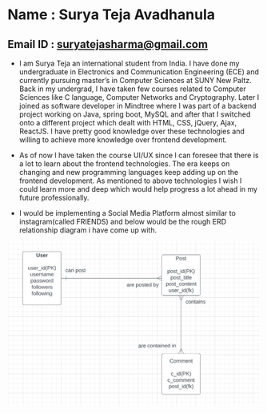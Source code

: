 # Name :  Surya Teja Avadhanula
## Email ID : suryatejasharma@gmail.com

- I am Surya Teja an international student from India. I have done my undergraduate in Electronics and Communication Engineering (ECE) and currently pursuing master’s in Computer Sciences at SUNY New Paltz. Back in my undergrad, I have taken few courses related to Computer Sciences like C language, Computer Networks and Cryptography. Later I joined as software developer in Mindtree where I was part of a backend project working on Java, spring boot, MySQL and after that I switched onto a different project which dealt with HTML, CSS, jQuery, Ajax, ReactJS. I have pretty good knowledge over these technologies and willing to achieve more knowledge over frontend development.

- As of now I have taken the course UI/UX since I can foresee that there is a lot to learn about the frontend technologies. The era keeps on changing and new programming languages keep adding up on the frontend development. As mentioned to above technologies I wish I could learn more and deep which would help progress a lot ahead in my future professionally.

- I would be implementing a Social Media Platform almost similar to instagram(called FRIENDS) and below would be the rough ERD relationship diagram i have come up with.                                                                                                     

![alt text](ERD.png)
